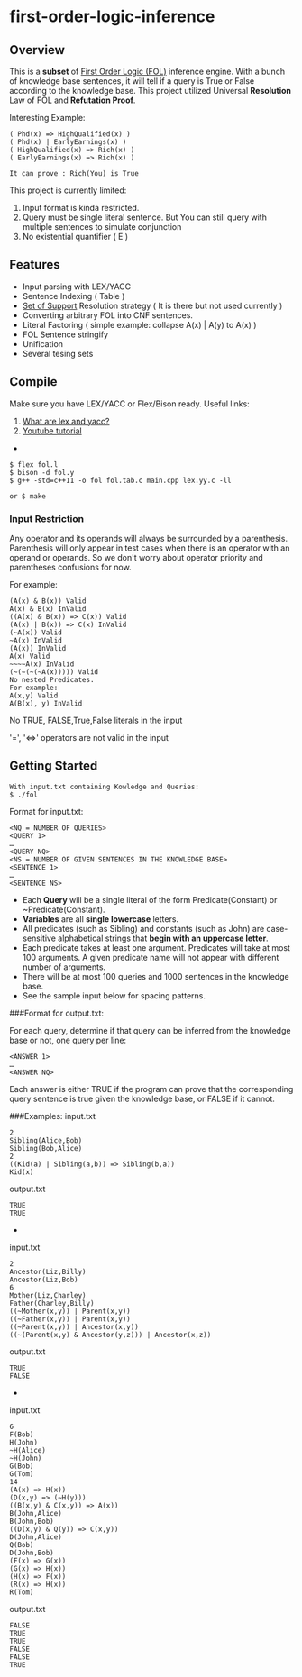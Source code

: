# first-order-logic-inference
## Overview

This is a **subset** of [First Order Logic (FOL)](https://en.wikipedia.org/wiki/First-order_logic) inference engine. With a bunch of knowledge base sentences, it will tell if a query is True or False according to the knowledge base. This project utilized Universal **Resolution** Law of FOL and **Refutation Proof**.

Interesting Example:

~~~
( Phd(x) => HighQualified(x) )
( Phd(x) | EarlyEarnings(x) )
( HighQualified(x) => Rich(x) )
( EarlyEarnings(x) => Rich(x) )

It can prove : Rich(You) is True
~~~

This project is currently limited:

1. Input format is kinda restricted. 
2. Query must be single literal sentence. But You can still query with multiple sentences to simulate conjunction
3. No existential quantifier ( E )

## Features
* Input parsing with LEX/YACC
* Sentence Indexing ( Table )
* [Set of Support](http://www.doc.ic.ac.uk/~sgc/teaching/pre2012/v231/lecture9.html) Resolution strategy ( It is there but not used currently )
* Converting arbitrary FOL into CNF sentences.
* Literal Factoring ( simple example: collapse A(x) | A(y) to A(x) )
* FOL Sentence stringify
* Unification
* Several tesing sets

## Compile
Make sure you have LEX/YACC or Flex/Bison ready. Useful links: 

1. [What are lex and yacc?](http://aquamentus.com/flex_bison.html)
2. [Youtube tutorial](https://www.youtube.com/watch?v=54bo1qaHAfk)

-
~~~
$ flex fol.l
$ bison -d fol.y
$ g++ -std=c++11 -o fol fol.tab.c main.cpp lex.yy.c -ll

or $ make
~~~

### Input Restriction
Any operator and its operands will always be surrounded by a parenthesis. Parenthesis will only appear in test cases when there is an operator with an operand or operands. So we don't worry about operator priority and parentheses confusions for now.

For example:

~~~
(A(x) & B(x)) Valid
A(x) & B(x) InValid
((A(x) & B(x)) => C(x)) Valid
(A(x) | B(x)) => C(x) InValid
(~A(x)) Valid
~A(x) InValid
(A(x)) InValid
A(x) Valid
~~~~A(x) InValid
(~(~(~(~A(x))))) Valid
No nested Predicates.
For example:
A(x,y) Valid 
A(B(x), y) InValid
~~~

No TRUE, FALSE,True,False literals in the input

'=', '<=>' operators are not valid in the input


## Getting Started
~~~
With input.txt containing Kowledge and Queries:
$ ./fol
~~~
Format for input.txt:

~~~<NQ = NUMBER OF QUERIES><QUERY 1>…<QUERY NQ><NS = NUMBER OF GIVEN SENTENCES IN THE KNOWLEDGE BASE><SENTENCE 1>…<SENTENCE NS>
~~~
* Each **Query** will be a single literal of the form Predicate(Constant) or ~Predicate(Constant).* **Variables** are all **single lowercase** letters.* All predicates (such as Sibling) and constants (such as John) are case-sensitive alphabetical strings that**begin with an uppercase letter**.* Each predicate takes at least one argument. Predicates will take at most 100 arguments. A givenpredicate name will not appear with different number of arguments.* There will be at most 100 queries and 1000 sentences in the knowledge base.* See the sample input below for spacing patterns.###Format for output.txt:
For each query, determine if that query can be inferred from the knowledge base or not, one query per line:
~~~<ANSWER 1>…<ANSWER NQ>
~~~
Each answer is either TRUE if the program can prove that the corresponding query sentence is true given theknowledge base, or FALSE if it cannot.

###Examples:
input.txt

~~~
2
Sibling(Alice,Bob)
Sibling(Bob,Alice)
2
((Kid(a) | Sibling(a,b)) => Sibling(b,a))
Kid(x)
~~~

output.txt

~~~
TRUE
TRUE
~~~

-

input.txt

~~~
2
Ancestor(Liz,Billy)
Ancestor(Liz,Bob)
6
Mother(Liz,Charley)
Father(Charley,Billy)
((~Mother(x,y)) | Parent(x,y))
((~Father(x,y)) | Parent(x,y))
((~Parent(x,y)) | Ancestor(x,y))
((~(Parent(x,y) & Ancestor(y,z))) | Ancestor(x,z))
~~~

output.txt

~~~
TRUE
FALSE
~~~

-

input.txt

~~~
6
F(Bob)
H(John)
~H(Alice)
~H(John)
G(Bob)
G(Tom)
14
(A(x) => H(x))
(D(x,y) => (~H(y)))
((B(x,y) & C(x,y)) => A(x))
B(John,Alice)
B(John,Bob)
((D(x,y) & Q(y)) => C(x,y))
D(John,Alice)
Q(Bob)
D(John,Bob)
(F(x) => G(x))
(G(x) => H(x))
(H(x) => F(x))
(R(x) => H(x))
R(Tom)
~~~

output.txt

~~~
FALSE
TRUE
TRUE
FALSE
FALSE
TRUE
~~~
